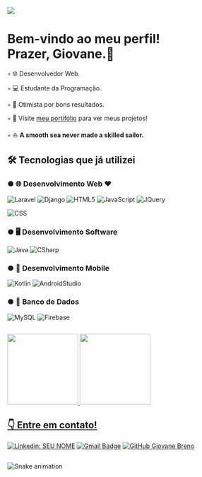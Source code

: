 ![](https://komarev.com/ghpvc/?username=giovane-breno&color=006bed)


# Bem-vindo ao meu perfil! <br>Prazer, Giovane.👋

◦ 🌐 Desenvolvedor Web.

◦ 💻 Estudante da Programação.

◦ 🙋 Otimista por bons resultados.

◦  🔖 Visite <a href="https://giovane-breno.github.io/Portfolio/">meu portifólio</a> para ver meus projetos!

◦ ⛵ <strong>A smooth sea never made a skilled sailor.</strong>

 ## 🛠️ Tecnologias que já utilizei

 ### ● 🌐 Desenvolvimento Web ❤️
 ![Laravel](https://img.shields.io/badge/-laravel-333333?style=flat&logo=laravel)
 ![Django](https://img.shields.io/badge/-django-333333?style=flat&logo=django)
 ![HTML5](https://img.shields.io/badge/-HTML5-333333?style=flat&logo=HTML5)
 ![JavaScript](https://img.shields.io/badge/-JavaScript-333333?style=flat&logo=javascript)
 ![JQuery](https://img.shields.io/badge/-jquery-333333?style=flat&logo=jquery)
 
 ![CSS](https://img.shields.io/badge/-CSS-333333?style=flat&logo=CSS3&logoColor=1572B6)
 
 ### ● 🖥️ Desenvolvimento Software
 ![Java](https://img.shields.io/badge/-java-333333?style=flat&logo=java)
 ![CSharp](https://img.shields.io/badge/-csharp-333333?style=flat&logo=csharp)


 ### ● 📱 Desenvolvimento Mobile
 ![Kotlin](https://img.shields.io/badge/-kotlin-333333?style=flat&logo=kotlin)
 ![AndroidStudio](https://img.shields.io/badge/-androidstudio-333333?style=flat&logo=androidstudio)
 
 ### ● 📅 Banco de Dados
 ![MySQL](https://img.shields.io/badge/-MySQL-333333?style=flat&logo=mysql)
 ![Firebase](https://img.shields.io/badge/-firebase-333333?style=flat&logo=firebase)

 
 
 
##


 
<div>
  <a href="https://github.com/giovane-breno">
  <img height="160em" src="https://github-readme-stats.vercel.app/api?username=giovane-breno&show_icons=true&theme=dracula&include_all_commits=true&count_private=true"/>
  <img height="160em" src="https://github-readme-stats.vercel.app/api/top-langs/?username=giovane-breno&layout=compact&langs_count=7&theme=dracula"/>
</div>

  ##
 
 ## 👇  Entre em contato!
[![Linkedin: SEU NOME](https://img.shields.io/badge/-'Giovane-Breno'-blue?style=flat-square&logo=Linkedin&logoColor=white&link=https://www.linkedin.com/in/giovane-breno)](https://www.linkedin.com/in/giovane-breno)
[![Gmail Badge](https://img.shields.io/badge/-giovane.breno@gmail.com-006bed?style=flat-square&logo=Gmail&logoColor=white&link=mailto:giovane.breno@gmail.com)](mailto:giovane.breno@gmail.com)
[![GitHub Giovane Breno]( https://img.shields.io/github/followers/giovane-breno?label=follow&style=social)](https://github.com/giovane-breno) 
 ##

![Snake animation](https://github.com/giovane-breno/giovane-breno/blob/output/github-contribution-grid-snake.svg)

